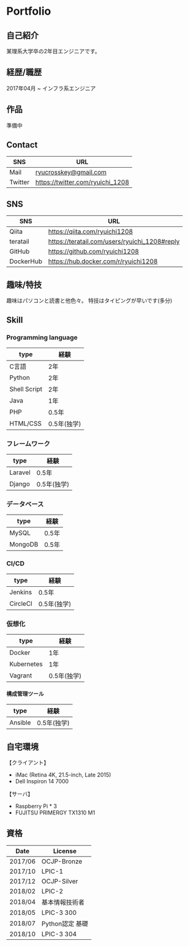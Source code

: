 # Portfolio

## 自己紹介

某理系大学卒の2年目エンジニアです。

## 経歴/職歴

2017年04月 ~ インフラ系エンジニア

## 作品

準備中

## Contact

|SNS|URL|
----|---- 
|Mail   |ryucrosskey@gmail.com|
|Twitter|https://twitter.com/ryuichi_1208|

## SNS

|SNS|URL|
----|---- 
|Qiita|https://qiita.com/ryuichi1208|
|teratail|https://teratail.com/users/ryuichi_1208#reply|
|GitHub|https://github.com/ryuichi1208|
|DockerHub|https://hub.docker.com/r/ryuichi1208|

## 趣味/特技

趣味はパソコンと読書と他色々。
特技はタイピングが早いです(多分)

## Skill

### Programming language

| type | 経験 |
----|---- 
| C言語  | 2年 |
| Python | 2年 |
| Shell Script | 2年|
| Java   | 1年|
| PHP    | 0.5年|
| HTML/CSS | 0.5年(独学)|

### フレームワーク

| type | 経験 |
----|---- 
| Laravel | 0.5年 |
| Django  | 0.5年(独学) |

### データベース

| type | 経験 |
----|---- 
| MySQL | 0.5年 |
| MongoDB | 0.5年|

### CI/CD

| type | 経験 |
----|---- 
| Jenkins   | 0.5年       |
| CircleCI  | 0.5年(独学) |

### 仮想化

| type | 経験 |
-------|------- 
| Docker     | 1年       |
| Kubernetes | 1年       |
| Vagrant    | 0.5年(独学)|

#### 構成管理ツール

| type | 経験 |
-------|------- 
| Ansible | 0.5年(独学) |

## 自宅環境
【クライアント】
* iMac (Retina 4K, 21.5-inch, Late 2015)
* Dell Inspiron 14 7000

【サーバ】
* Raspberry Pi * 3
* FUJITSU PRIMERGY TX1310 M1

## 資格

| Date    | License        |
----|---- 
|2017/06  | OCJP-Bronze    |
|2017/10  | LPIC-1         |
|2017/12  | OCJP-Silver    |
|2018/02  | LPIC-2         |
|2018/04  | 基本情報技術者 |
|2018/05  | LPIC-3 300     |
|2018/07  | Python認定 基礎|
|2018/10  | LPIC-3 304     |
